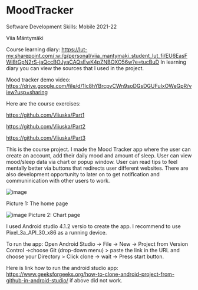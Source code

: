 # MoodTracker

Software Development Skills: Mobile 2021-22

Viia Mäntymäki

Course learning diary: https://lut-my.sharepoint.com/:w:/g/personal/viia_mantymaki_student_lut_fi/EU6EasFWI8tGpN2rS-jaQccBOJyaCAQsEwK4pZNBOXO56w?e=tucBuD
In learning diary you can view the sources that I used in the project.

Mood tracker demo video: https://drive.google.com/file/d/1Ic8hYBrcpvCWn9soDGsDGUFuIxOWeGpR/view?usp=sharing

Here are the course exercises:

https://github.com/Viiuska/Part1

https://github.com/Viiuska/Part2

https://github.com/Viiuska/Part3

This is the course project. I made the Mood Tracker app where the user can create an account, add their daily mood and amount of sleep. User can view mood/sleep data via chart or popup window. User can read tips to feel mentally better via buttons that redirects user different websites. There are also development opportunity to later on to get notification and communinication with other users to work.









![image](https://user-images.githubusercontent.com/87257685/172869172-bdcc5a09-b8d9-46fc-9b2d-aa5c2e43624d.png)

Picture 1: The home page

![image](https://user-images.githubusercontent.com/87257685/173426751-21b025a9-69db-4eae-99d4-beff82fbb6d3.png)
Picture 2: Chart page


I used Android studio 4.1.2 versio to create the app. I recommend to use Pixel_3a_API_30_x86 as a running device.

To run the app:
Open Android Studio -> File -> New -> Project from Version Control ->choose Git (drop-down menu) > paste the link in the URL and choose your Directory > Click clone -> wait ->
Press start button.

Here is link how to run the android studio app: https://www.geeksforgeeks.org/how-to-clone-android-project-from-github-in-android-studio/ if above did not work.
